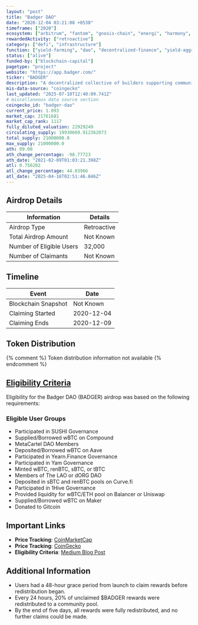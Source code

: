 ```yaml
---
layout: "post"
title: "Badger DAO"
date: "2020-12-04 03:21:08 +0530"
timeframe: ["2020"]
ecosystem: ["arbitrum", "fantom", "gnosis-chain", "energi", "harmony", "ethereum"]
rewardedActivity: ["retroactive"]
category: ["defi", "infrastructure"]
function: ["yield-farming", "dao", "decentralized-finance", "yield-aggregator"]
status: ["alive"]
funded-by: ["blockchain-capital"]
pagetype: "project"
website: "https://app.badger.com/"
ticker: "BADGER"
description: "A decentralized collective of builders supporting community-driven growth for Bitcoin across DeFi."
mis-data-source: "coingecko"
last_updated: "2025-07-10T12:40:09.741Z"
# miscellaneous data source section
coingecko_id: "badger-dao"
current_price: 1.093
market_cap: 21761681
market_cap_rank: 1117
fully_diluted_valuation: 22929249
circulating_supply: 19930669.912362073
total_supply: 21000000.0
max_supply: 21000000.0
ath: 89.08
ath_change_percentage: -98.77723
ath_date: "2021-02-09T01:03:21.398Z"
atl: 0.756202
atl_change_percentage: 44.03966
atl_date: "2025-04-16T02:51:46.846Z"
---
```


## Airdrop Details

| Information              | Details        |
| ------------------------ | -------------- |
| Airdrop Type             | Retroactive |
| Total Airdrop Amount     | Not Known      |
| Number of Eligible Users | 32,000         |
| Number of Claimants      | Not Known      |

## Timeline

| Event               | Date       |
| ------------------- | ---------- |
| Blockchain Snapshot | Not Known  |
| Claiming Started    | 2020-12-04 |
| Claiming Ends       | 2020-12-09 |

## Token Distribution

{% comment %}
Token distribution information not available
{% endcomment %}

## [Eligibility Criteria](https://badgerdao.medium.com/how-to-claim-your-badger-airdrop-bcab0bd3dc25)

Eligibility for the Badger DAO (BADGER) airdrop was based on the following requirements:

### Eligible User Groups
- Participated in SUSHI Governance
- Supplied/Borrowed wBTC on Compound
- MetaCartel DAO Members
- Deposited/Borrowed wBTC on Aave
- Participated in Yearn.Finance Governance
- Participated in Yam Governance
- Minted wBTC, renBTC, sBTC, or tBTC
- Members of The LAO or dORG DAO
- Deposited in sBTC and renBTC pools on Curve.fi
- Participated in 1Hive Governance
- Provided liquidity for wBTC/ETH pool on Balancer or Uniswap
- Supplied/Borrowed wBTC on Maker
- Donated to Gitcoin

## Important Links

- **Price Tracking**: [CoinMarketCap](https://coinmarketcap.com/currencies/badger-dao)
- **Price Tracking**: [CoinGecko](https://www.coingecko.com/en/coins/badger-dao)
- **Eligibility Criteria**: [Medium Blog Post](https://badgerdao.medium.com/how-to-claim-your-badger-airdrop-bcab0bd3dc25)

## Additional Information

- Users had a 48-hour grace period from launch to claim rewards before redistribution began.
- Every 24 hours, 20% of unclaimed $BADGER rewards were redistributed to a community pool.
- By the end of five days, all rewards were fully redistributed, and no further claims could be made.